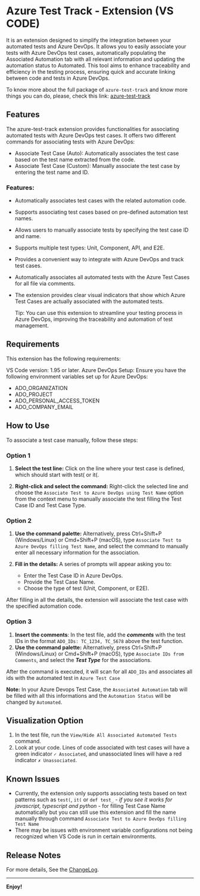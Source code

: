 # Azure Test Track - Extension (VS CODE)

It is an extension designed to simplify the integration between your automated tests and Azure DevOps. It allows you to easily associate your tests with Azure DevOps test cases, automatically populating the Associated Automation tab with all relevant information and updating the automation status to Automated. This tool aims to enhance traceability and efficiency in the testing process, ensuring quick and accurate linking between code and tests in Azure DevOps.

To know more about the full package of `azure-test-track` and know more things you can do, please, check this link: [azure-test-track](https://github.com/TheCollegeHub/azure-test-track)

## Features

The azure-test-track extension provides functionalities for associating automated tests with Azure DevOps test cases. It offers two different commands for associating tests with Azure DevOps:

- Associate Test Case (Auto): Automatically associates the test case based on the test name extracted from the code.
- Associate Test Case (Custom): Manually associate the test case by entering the test name and ID.

### Features:
- Automatically associates test cases with the related automation code.
- Supports associating test cases based on pre-defined automation test names.
- Allows users to manually associate tests by specifying the test case ID and name.
- Supports multiple test types: Unit, Component, API, and E2E.
- Provides a convenient way to integrate with Azure DevOps and track test cases.
- Automatically associates all automated tests with the Azure Test Cases for all file via comments.
- The extension provides clear visual indicators that show which Azure Test Cases are actually associated with the automated tests.

    Tip: You can use this extension to streamline your testing process in Azure DevOps, improving the traceability and automation of test management.

## Requirements

This extension has the following requirements:

VS Code version: 1.95 or later.
Azure DevOps Setup: Ensure you have the following environment variables set up for Azure DevOps:
- ADO_ORGANIZATION
- ADO_PROJECT
- ADO_PERSONAL_ACCESS_TOKEN
- ADO_COMPANY_EMAIL

## How to Use
To associate a test case manually, follow these steps:

### Option 1
1. **Select the test line:** Click on the line where your test case is defined, which should start with test( or it(.

2. **Right-click and select the command:** Right-click the selected line and choose the `Associate Test to Azure DevOps using Test Name` option from the context menu to manually associate the test filling the Test Case ID and Test Case Type.

### Option 2
1. **Use the command palette:** Alternatively, press Ctrl+Shift+P (Windows/Linux) or Cmd+Shift+P (macOS), type `Associate Test to Azure DevOps filling Test Name`, and select the command to manually enter all necessary information for the association.

2. **Fill in the details:** A series of prompts will appear asking you to:

    - Enter the Test Case ID in Azure DevOps.
    - Provide the Test Case Name.
    - Choose the type of test (Unit, Component, or E2E).

After filling in all the details, the extension will associate the test case with the specified automation code.

### Option 3
1. **Insert the comments**: In the test file, add the ***comments*** with the test IDs in the format `ADO_IDs: TC_1234, TC_5678` above the test function.
2. **Use the command palette:** Alternatively, press Ctrl+Shift+P (Windows/Linux) or Cmd+Shift+P (macOS), type `Associate IDs from Comments`, and select the ***Test Type*** for the associations.

After the command is executed, it will scan for all `ADO_IDs` and associates all ids with the automated test in `Azure Test Case`

**Note:** In your Azure Devops Test Case, the `Associated Automation` tab will be filled with all this informations and the `Automation Status` will be changed by `Automated`.

## Visualization Option
1. In the test file, run the `View/Hide All Associated Automated Tests` command.
2. Look at your code. Lines of code associated with test cases will have a green indicator `✓ Associated`, and unassociated lines will have a red indicator `✗ Unassociated`.

## Known Issues

- Currently, the extension only supports associating tests based on text patterns such as `test(`, `it(` or `def test_` - *if you see it works for javascript, typescript and python* - for filling Test Case Name automatically but you can still use this extension and fill the name manually through command `Associate Test to Azure DevOps filling Test Name`  
- There may be issues with environment variable configurations not being recognized when VS Code is run in certain environments.

## Release Notes

For more details, See the [ChangeLog](CHANGELOG.md).

-----
**Enjoy!**
